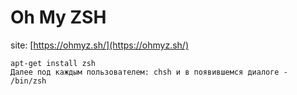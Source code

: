 # Oh My ZSH

site: [https://ohmyz.sh/](https://ohmyz.sh/)

```
apt-get install zsh
Далее под каждым пользователем: chsh и в появившемся диалоге - /bin/zsh
```
